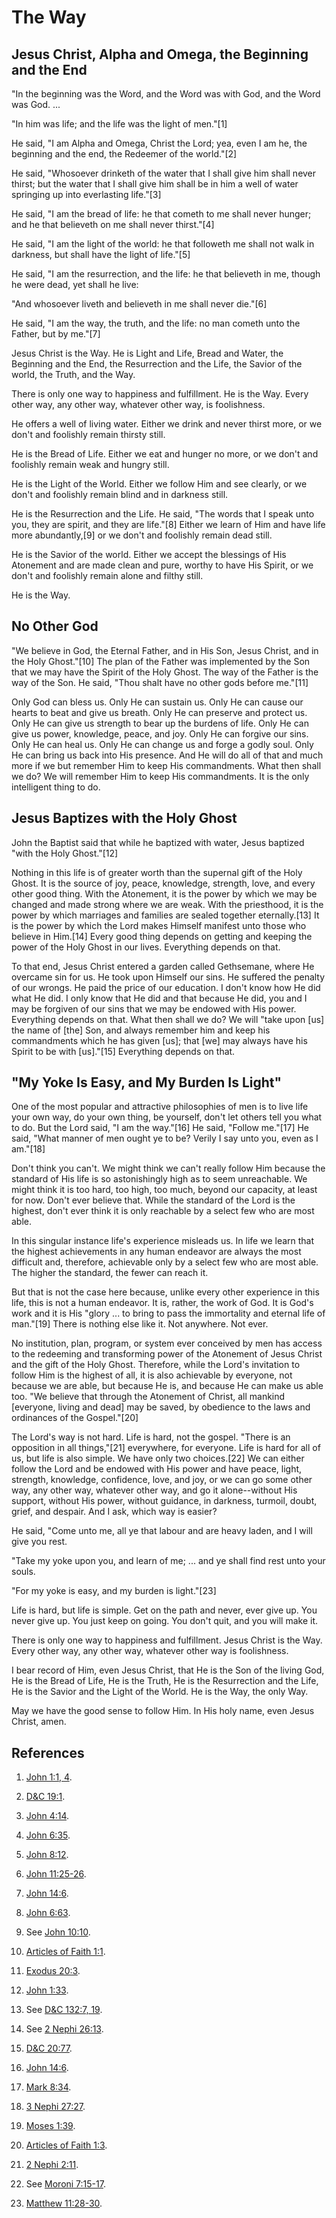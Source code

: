 # The Way

## Jesus Christ, Alpha and Omega, the Beginning and the End

"In the beginning was the Word, and the Word was with God, and the Word was
God. ...

"In him was life; and the life was the light of men."[1]

He said, "I am Alpha and Omega, Christ the Lord; yea, even I am he, the
beginning and the end, the Redeemer of the world."[2]

He said, "Whosoever drinketh of the water that I shall give him shall never
thirst; but the water that I shall give him shall be in him a well of water
springing up into everlasting life."[3]

He said, "I am the bread of life: he that cometh to me shall never hunger; and
he that believeth on me shall never thirst."[4]

He said, "I am the light of the world: he that followeth me shall not walk in
darkness, but shall have the light of life."[5]

He said, "I am the resurrection, and the life: he that believeth in me, though
he were dead, yet shall he live:

"And whosoever liveth and believeth in me shall never die."[6]

He said, "I am the way, the truth, and the life: no man cometh unto the
Father, but by me."[7]

Jesus Christ is the Way. He is Light and Life, Bread and Water, the Beginning
and the End, the Resurrection and the Life, the Savior of the world, the
Truth, and the Way.

There is only one way to happiness and fulfillment. He is the Way. Every other
way, any other way, whatever other way, is foolishness.

He offers a well of living water. Either we drink and never thirst more, or we
don't and foolishly remain thirsty still.

He is the Bread of Life. Either we eat and hunger no more, or we don't and
foolishly remain weak and hungry still.

He is the Light of the World. Either we follow Him and see clearly, or we
don't and foolishly remain blind and in darkness still.

He is the Resurrection and the Life. He said, "The words that I speak unto
you, they are spirit, and they are life."[8] Either we learn of Him and have
life more abundantly,[9] or we don't and foolishly remain dead still.

He is the Savior of the world. Either we accept the blessings of His Atonement
and are made clean and pure, worthy to have His Spirit, or we don't and
foolishly remain alone and filthy still.

He is the Way.

## No Other God

"We believe in God, the Eternal Father, and in His Son, Jesus Christ, and in
the Holy Ghost."[10] The plan of the Father was implemented by the Son that we
may have the Spirit of the Holy Ghost. The way of the Father is the way of the
Son. He said, "Thou shalt have no other gods before me."[11]

Only God can bless us. Only He can sustain us. Only He can cause our hearts to
beat and give us breath. Only He can preserve and protect us. Only He can give
us strength to bear up the burdens of life. Only He can give us power,
knowledge, peace, and joy. Only He can forgive our sins. Only He can heal us.
Only He can change us and forge a godly soul. Only He can bring us back into
His presence. And He will do all of that and much more if we but remember Him
to keep His commandments. What then shall we do? We will remember Him to keep
His commandments. It is the only intelligent thing to do.

## Jesus Baptizes with the Holy Ghost

John the Baptist said that while he baptized with water, Jesus baptized "with
the Holy Ghost."[12]

Nothing in this life is of greater worth than the supernal gift of the Holy
Ghost. It is the source of joy, peace, knowledge, strength, love, and every
other good thing. With the Atonement, it is the power by which we may be
changed and made strong where we are weak. With the priesthood, it is the
power by which marriages and families are sealed together eternally.[13] It is
the power by which the Lord makes Himself manifest unto those who believe in
Him.[14] Every good thing depends on getting and keeping the power of the Holy
Ghost in our lives. Everything depends on that.

To that end, Jesus Christ entered a garden called Gethsemane, where He
overcame sin for us. He took upon Himself our sins. He suffered the penalty of
our wrongs. He paid the price of our education. I don't know how He did what
He did. I only know that He did and that because He did, you and I may be
forgiven of our sins that we may be endowed with His power. Everything depends
on that. What then shall we do? We will "take upon [us] the name of [the] Son,
and always remember him and keep his commandments which he has given [us];
that [we] may always have his Spirit to be with [us]."[15] Everything depends
on that.

## "My Yoke Is Easy, and My Burden Is Light"

One of the most popular and attractive philosophies of men is to live life
your own way, do your own thing, be yourself, don't let others tell you what
to do. But the Lord said, "I am the way."[16] He said, "Follow me."[17] He
said, "What manner of men ought ye to be? Verily I say unto you, even as I
am."[18]

Don't think you can't. We might think we can't really follow Him because the
standard of His life is so astonishingly high as to seem unreachable. We might
think it is too hard, too high, too much, beyond our capacity, at least for
now. Don't ever believe that. While the standard of the Lord is the highest,
don't ever think it is only reachable by a select few who are most able.

In this singular instance life's experience misleads us. In life we learn that
the highest achievements in any human endeavor are always the most difficult
and, therefore, achievable only by a select few who are most able. The higher
the standard, the fewer can reach it.

But that is not the case here because, unlike every other experience in this
life, this is not a human endeavor. It is, rather, the work of God. It is
God's work and it is His "glory ... to bring to pass the immortality and eternal
life of man."[19] There is nothing else like it. Not anywhere. Not ever.

No institution, plan, program, or system ever conceived by men has access to
the redeeming and transforming power of the Atonement of Jesus Christ and the
gift of the Holy Ghost. Therefore, while the Lord's invitation to follow Him
is the highest of all, it is also achievable by everyone, not because we are
able, but because He is, and because He can make us able too. "We believe that
through the Atonement of Christ, all mankind [everyone, living and dead] may
be saved, by obedience to the laws and ordinances of the Gospel."[20]

The Lord's way is not hard. Life is hard, not the gospel. "There is an
opposition in all things,"[21] everywhere, for everyone. Life is hard for all
of us, but life is also simple. We have only two choices.[22] We can either
follow the Lord and be endowed with His power and have peace, light, strength,
knowledge, confidence, love, and joy, or we can go some other way, any other
way, whatever other way, and go it alone--without His support, without His
power, without guidance, in darkness, turmoil, doubt, grief, and despair. And
I ask, which way is easier?

He said, "Come unto me, all ye that labour and are heavy laden, and I will
give you rest.

"Take my yoke upon you, and learn of me; ... and ye shall find rest unto your
souls.

"For my yoke is easy, and my burden is light."[23]

Life is hard, but life is simple. Get on the path and never, ever give up. You
never give up. You just keep on going. You don't quit, and you will make it.

There is only one way to happiness and fulfillment. Jesus Christ is the Way.
Every other way, any other way, whatever other way is foolishness.

I bear record of Him, even Jesus Christ, that He is the Son of the living God,
He is the Bread of Life, He is the Truth, He is the Resurrection and the Life,
He is the Savior and the Light of the World. He is the Way, the only Way.

May we have the good sense to follow Him. In His holy name, even Jesus Christ,
amen.

## References

  1. [John 1:1, 4](https://www.lds.org/scriptures/nt/john/1.1,4?lang=eng#0).

  2. [D&amp;C 19:1](https://www.lds.org/scriptures/dc-testament/dc/19.1?lang=eng#0).

  3. [John 4:14](https://www.lds.org/scriptures/nt/john/4.14?lang=eng#13).

  4. [John 6:35](https://www.lds.org/scriptures/nt/john/6.35?lang=eng#34).

  5. [John 8:12](https://www.lds.org/scriptures/nt/john/8.12?lang=eng#11).

  6. [John 11:25-26](https://www.lds.org/scriptures/nt/john/11.25-26?lang=eng#24).

  7. [John 14:6](https://www.lds.org/scriptures/nt/john/14.6?lang=eng#5).

  8. [John 6:63](https://www.lds.org/scriptures/nt/john/6.63?lang=eng#62).

  9. See [John 10:10](https://www.lds.org/scriptures/nt/john/10.10?lang=eng#9).

  10. [Articles of Faith 1:1](https://www.lds.org/scriptures/pgp/a-of-f/1.1?lang=eng#0).

  11. [Exodus 20:3](https://www.lds.org/scriptures/ot/ex/20.3?lang=eng#2).

  12. [John 1:33](https://www.lds.org/scriptures/nt/john/1.33?lang=eng#32).

  13. See [D&amp;C 132:7, 19](https://www.lds.org/scriptures/dc-testament/dc/132.7,19?lang=eng#6).

  14. See [2 Nephi 26:13](https://www.lds.org/scriptures/bofm/2-ne/26.13?lang=eng#12).

  15. [D&amp;C 20:77](https://www.lds.org/scriptures/dc-testament/dc/20.77?lang=eng#76).

  16. [John 14:6](https://www.lds.org/scriptures/nt/john/14.6?lang=eng#5).

  17. [Mark 8:34](https://www.lds.org/scriptures/nt/mark/8.34?lang=eng#33).

  18. [3 Nephi 27:27](https://www.lds.org/scriptures/bofm/3-ne/27.27?lang=eng#26).

  19. [Moses 1:39](https://www.lds.org/scriptures/pgp/moses/1.39?lang=eng#38).

  20. [Articles of Faith 1:3](https://www.lds.org/scriptures/pgp/a-of-f/1.3?lang=eng#2).

  21. [2 Nephi 2:11](https://www.lds.org/scriptures/bofm/2-ne/2.11?lang=eng#10).

  22. See [Moroni 7:15-17](https://www.lds.org/scriptures/bofm/moro/7.15-17?lang=eng#14).

  23. [Matthew 11:28-30](https://www.lds.org/scriptures/nt/matt/11.28-30?lang=eng#27).

